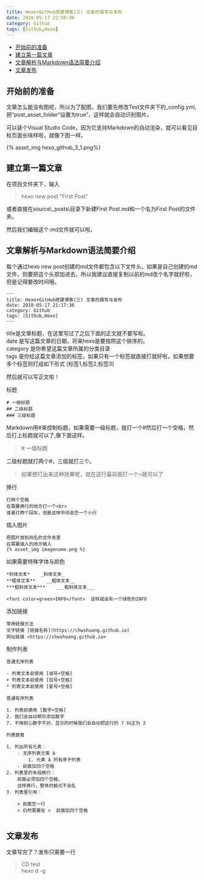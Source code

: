 ```yaml
---
title: Hexo+GitHub搭建博客(三) 文章的撰写与发布
date: 2018-05-17 22:50:36
category: Github
tags: [Github,Hexo]
---
```


* [开始前的准备](#开始前的准备)
* [建立第一篇文章](#建立第一篇文章)
* [文章解析与Markdown语法简要介绍](#文件解析与Markdown语法简要介绍)
* [文章发布](#文章发布)


## 开始前的准备

文章怎么能没有图呢，所以为了配图，我们要先修改Test文件夹下的_config.yml,把“post_asset_folder“设置为true”，这样就会自动识别图片。

可以装个Visual Studio Code，因为它支持Markdown的自动渲染，就可以看见目标页面长啥样啦，就像下图一样。

{% asset_img hexo_github_3_1.png%}

## 建立第一篇文章

在项目文件夹下，输入
>hexo new post "First Post"

或者直接在source\\_posts\目录下新建First Post.md和一个名为First Post的文件夹。

然后我们编辑这个.md文件就可以啦。

## 文章解析与Markdown语法简要介绍

每个通过hexo new post创建的md文件都包含以下文件头，如果是自己创建的md文件，则要把这个头部加进去，所以我建议直接复制以前的md改个名字就好啦，但是记得要改时间哦。

```
---
title: Hexo+GitHub搭建博客(三) 文章的撰写与发布
date: 2018-05-17 21:17:36
category: Github
tags: [Github,Hexo]
---

```
title是文章标题，在这里写过了之后下面的正文就不要写啦。</br>
date 是写这篇文章的日期，将来hexo是要按照这个排序的。</br>
category 是你希望这篇文章所属的分类目录</br>
tags 是你给这篇文章添加的标签，如果只有一个标签就直接打就好啦，如果想要多个标签则打成如下形式  [标签1,标签2,标签3]

然后就可以写正文啦！

标题
```
# 一级标题
## 二级标题
### 三级标题
```

Markdown用#来控制标题，如果需要一级标题，就打一个#然后打一个空格，然后打上标题就可以了,像下面这样。
>\#&nbsp;一级标题

二级标题就打两个#，三级就打三个。

>如果想打出来这种效果呢，就在这行最前面打一个>就可以了

换行
```
打两个空格
在需要换行的地方打一个<br>
或者打两个回车，但是这样中间会空一个小行
```

插入图片
```
把图片放到同名的文件夹里
在需要插入的地方输入
{% asset_img imagename.png %}
```


如果需要特殊字体与颜色
```
*斜体文本*    _斜体文本_
**粗体文本**    __粗体文本__
***粗斜体文本***    ___粗斜体文本___

<font color=green>INFO</font>  这样就会有一个绿色的INFO

```

添加链接
```
常用链接方法
文字链接 [链接名称](https://chwshuang.github.io)
网址链接 <https://chwshuang.github.io>
```
制作列表
```
普通无序列表

- 列表文本前使用 [减号+空格]
+ 列表文本前使用 [加号+空格]
* 列表文本前使用 [星号+空格]

普通有序列表

1. 列表前使用 [数字+空格]
2. 我们会自动帮你添加数字
7. 不用担心数字不对，显示的时候我们会自动把这行的 7 纠正为 3

列表嵌套

1. 列出所有元素：
    - 无序列表元素 A
        1. 元素 A 的有序子列表
    - 前面加四个空格
2. 列表里的多段换行：
    前面必须加四个空格，
    这样换行，整体的格式不会乱
3. 列表里引用：

    > 前面空一行
    > 仍然需要在 >  前面加四个空格


```


## 文章发布

文章写完了？发布只需要一行

>CD test  
>hexo d -g